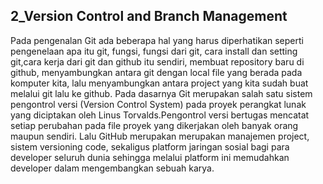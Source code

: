 ## 2_Version Control and Branch Management
Pada pengenalan Git ada beberapa hal yang harus diperhatikan seperti pengenelaan apa itu git, fungsi, fungsi dari git, cara install dan setting git,cara kerja dari git dan github itu sendiri, membuat repository baru di github, menyambungkan antara git dengan local file yang berada pada komputer kita, lalu menyambungkan antara project yang kita sudah buat melalui git lalu ke github. Pada dasarnya Git merupakan salah satu sistem pengontrol versi (Version Control System) pada proyek perangkat lunak yang diciptakan oleh Linus Torvalds.Pengontrol versi bertugas mencatat setiap perubahan pada file proyek yang dikerjakan oleh banyak orang maupun sendiri. Lalu GitHub merupakan merupakan manajemen project, sistem versioning code, sekaligus platform jaringan sosial bagi para developer seluruh dunia sehingga melalui platform ini memudahkan developer dalam mengembangkan sebuah karya.